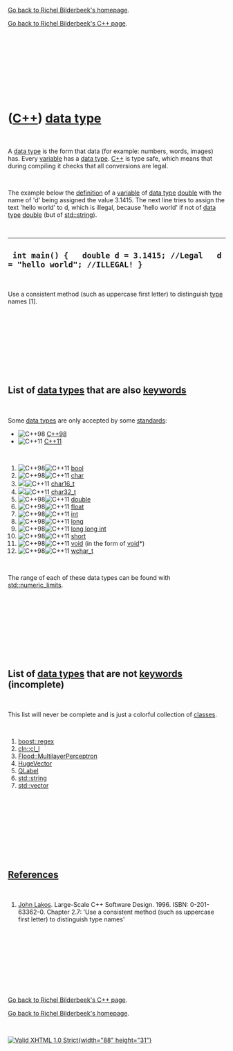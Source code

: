 [Go back to Richel Bilderbeek's homepage](index.htm).

[Go back to Richel Bilderbeek's C++ page](Cpp.htm).

 

 

 

 

 

([C++](Cpp.htm)) [data type](CppDataType.htm)
=============================================

 

A [data type](CppDataType.htm) is the form that data (for example:
numbers, words, images) has. Every [variable](CppVariable.htm) has a
[data type](CppDataType.htm). [C++](Cpp.htm) is type safe, which means
that during compiling it checks that all conversions are legal.

 

The example below the [definition](CppDefinition.htm) of a
[variable](CppVariable.htm) of [data type](CppDataType.htm)
[double](CppDouble.htm) with the name of 'd' being assigned the value
3.1415. The next line tries to assign the text 'hello world' to d, which
is illegal, because 'hello world' if not of [data type](CppDataType.htm)
[double](CppDouble.htm) (but of [std::string](CppString.htm)).

 

  --------------------------------------------------------------------------------
  ` int main() {   double d = 3.1415; //Legal   d = "hello world"; //ILLEGAL! }`
  --------------------------------------------------------------------------------

 

Use a consistent method (such as uppercase first letter) to distinguish
[type](CppDataType.htm) names \[1\].

 

 

 

 

 

List of [data types](CppDataType.htm) that are also [keywords](CppKeyword.htm)
------------------------------------------------------------------------------

 

Some [data types](CppDataType.htm) are only accepted by some
[standards](CppStandard.htm):

-   ![C++98](PicCpp98.png) [C++98](Cpp98.htm)
-   ![C++11](PicCpp11.png) [C++11](Cpp11.htm)

 

1.  ![C++98](PicCpp98.png)![C++11](PicCpp11.png) [bool](CppBool.htm)
2.  ![C++98](PicCpp98.png)![C++11](PicCpp11.png) [char](CppChar.htm)
3.  ![ ](PicSpacer.png)![C++11](PicCpp11.png)
    [char16\_t](CppChar16_t.htm)
4.  ![ ](PicSpacer.png)![C++11](PicCpp11.png)
    [char32\_t](CppChar32_t.htm)
5.  ![C++98](PicCpp98.png)![C++11](PicCpp11.png) [double](CppDouble.htm)
6.  ![C++98](PicCpp98.png)![C++11](PicCpp11.png) [float](CppFloat.htm)
7.  ![C++98](PicCpp98.png)![C++11](PicCpp11.png) [int](CppInt.htm)
8.  ![C++98](PicCpp98.png)![C++11](PicCpp11.png) [long](CppLong.htm)
9.  ![C++98](PicCpp98.png)![C++11](PicCpp11.png) [long long
    int](CppLongLongInt.htm)
10. ![C++98](PicCpp98.png)![C++11](PicCpp11.png) [short](CppShort.htm)
11. ![C++98](PicCpp98.png)![C++11](PicCpp11.png) [void](CppVoid.htm) (in
    the form of [void](CppVoid.htm)\*)
12. ![C++98](PicCpp98.png)![C++11](PicCpp11.png)
    [wchar\_t](CppWchar_t.htm)

 

The range of each of these data types can be found with
[std::numeric\_limits](CppNumeric_limits.htm).

 

 

 

 

 

List of [data types](CppDataType.htm) that are not [keywords](CppKeyword.htm) (incomplete)
------------------------------------------------------------------------------------------

 

This list will never be complete and is just a colorful collection of
[classes](CppClass.htm).

 

1.  [boost::regex](CppBoostRegex.htm)
2.  [cln::cl\_I](CppCl_I.htm)
3.  [Flood::MultilayerPerceptron](CppFloodMultilayerPerceptron.htm)
4.  [HugeVector](CppHugeVector.htm)
5.  [QLabel](CppQLabel.htm)
6.  [std::string](CppString.htm)
7.  [std::vector](CppVector.htm)

 

 

 

 

 

[References](CppReferences.htm)
-------------------------------

 

1.  [John Lakos](CppJohnLakos.htm). Large-Scale C++ Software Design.
    1996. ISBN: 0-201-63362-0. Chapter 2.7: 'Use a consistent method
    (such as uppercase first letter) to distinguish type names'

 

 

 

 

 

[Go back to Richel Bilderbeek's C++ page](Cpp.htm).

[Go back to Richel Bilderbeek's homepage](index.htm).

 

[![Valid XHTML 1.0 Strict](valid-xhtml10.png){width="88"
height="31"}](http://validator.w3.org/check?uri=referer)
